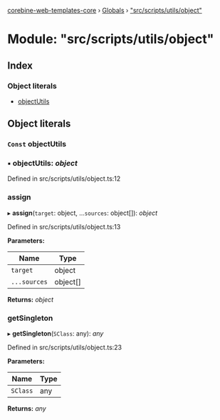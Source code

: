 [corebine-web-templates-core](../README.md) › [Globals](../globals.md) › ["src/scripts/utils/object"](_src_scripts_utils_object_.md)

# Module: "src/scripts/utils/object"

## Index

### Object literals

* [objectUtils](_src_scripts_utils_object_.md#const-objectutils)

## Object literals

### `Const` objectUtils

### ▪ **objectUtils**: *object*

Defined in src/scripts/utils/object.ts:12

###  assign

▸ **assign**(`target`: object, ...`sources`: object[]): *object*

Defined in src/scripts/utils/object.ts:13

**Parameters:**

Name | Type |
------ | ------ |
`target` | object |
`...sources` | object[] |

**Returns:** *object*

###  getSingleton

▸ **getSingleton**(`SClass`: any): *any*

Defined in src/scripts/utils/object.ts:23

**Parameters:**

Name | Type |
------ | ------ |
`SClass` | any |

**Returns:** *any*
